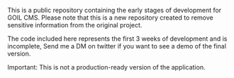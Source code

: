This is a public repository containing the early stages of development for GOIL CMS. Please note that this is a new repository created to remove sensitive information from the original project.

The code included here represents the first 3 weeks of development and is incomplete, Send me a DM on twitter if you want to see a demo of the final version.

Important: This is not a production-ready version of the application.
